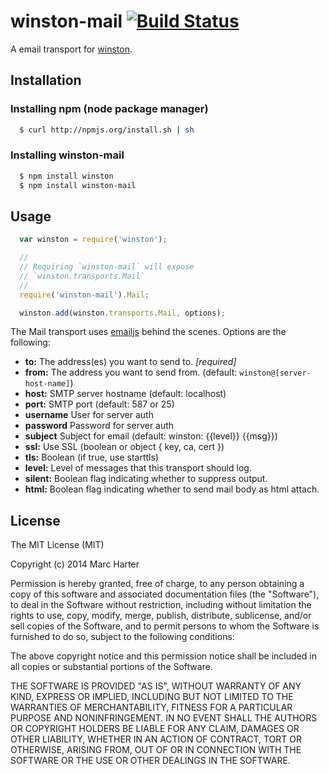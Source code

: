 # winston-mail [![Build Status](https://travis-ci.org/wavded/winston-mail.svg?branch=master)](https://travis-ci.org/wavded/winston-mail)

A email transport for [winston][0].

## Installation

### Installing npm (node package manager)

``` sh
  $ curl http://npmjs.org/install.sh | sh
```

### Installing winston-mail

``` sh
  $ npm install winston
  $ npm install winston-mail
```

## Usage
``` js
  var winston = require('winston');

  //
  // Requiring `winston-mail` will expose
  // `winston.transports.Mail`
  //
  require('winston-mail').Mail;

  winston.add(winston.transports.Mail, options);
```

The Mail transport uses [emailjs](https://github.com/eleith/emailjs) behind the scenes.  Options are the following:

* __to:__ The address(es) you want to send to. *[required]*
* __from:__ The address you want to send from. (default: `winston@[server-host-name]`)
* __host:__ SMTP server hostname (default: localhost)
* __port:__ SMTP port (default: 587 or 25)
* __username__ User for server auth
* __password__ Password for server auth
* __subject__ Subject for email (default: winston: {{level}} {{msg}})
* __ssl:__ Use SSL (boolean or object { key, ca, cert })
* __tls:__ Boolean (if true, use starttls)
* __level:__ Level of messages that this transport should log.
* __silent:__ Boolean flag indicating whether to suppress output.
* __html:__ Boolean flag indicating whether to send mail body as html attach.

## License
The MIT License (MIT)

Copyright (c) 2014 Marc Harter

Permission is hereby granted, free of charge, to any person obtaining a copy of this software and associated documentation files (the "Software"), to deal in the Software without restriction, including without limitation the rights to use, copy, modify, merge, publish, distribute, sublicense, and/or sell copies of the Software, and to permit persons to whom the Software is furnished to do so, subject to the following conditions:

The above copyright notice and this permission notice shall be included in all copies or substantial portions of the Software.

THE SOFTWARE IS PROVIDED "AS IS", WITHOUT WARRANTY OF ANY KIND, EXPRESS OR IMPLIED, INCLUDING BUT NOT LIMITED TO THE WARRANTIES OF MERCHANTABILITY, FITNESS FOR A PARTICULAR PURPOSE AND NONINFRINGEMENT. IN NO EVENT SHALL THE AUTHORS OR COPYRIGHT HOLDERS BE LIABLE FOR ANY CLAIM, DAMAGES OR OTHER LIABILITY, WHETHER IN AN ACTION OF CONTRACT, TORT OR OTHERWISE, ARISING FROM, OUT OF OR IN CONNECTION WITH THE SOFTWARE OR THE USE OR OTHER DEALINGS IN THE SOFTWARE.

[0]: https://github.com/flatiron/winston
